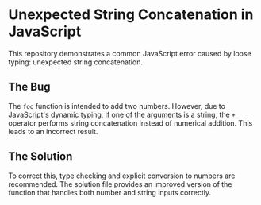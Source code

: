 # Unexpected String Concatenation in JavaScript

This repository demonstrates a common JavaScript error caused by loose typing: unexpected string concatenation.

## The Bug

The `foo` function is intended to add two numbers. However, due to JavaScript's dynamic typing, if one of the arguments is a string, the `+` operator performs string concatenation instead of numerical addition. This leads to an incorrect result.

## The Solution

To correct this, type checking and explicit conversion to numbers are recommended. The solution file provides an improved version of the function that handles both number and string inputs correctly.